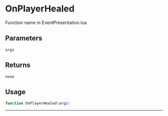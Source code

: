 # OnPlayerHealed
Function name in EventPresentation.lua
## Parameters
`args`
## Returns
`none`
## Usage
```lua
function OnPlayerHealed(args)
```
---
